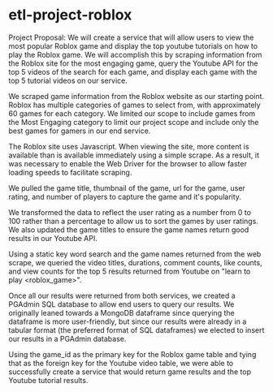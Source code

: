 # etl-project-roblox

Project Proposal: We will create a service that will allow users to view the most popular Roblox game and display the top youtube tutorials on how to play the Roblox game. We will accomplish this by scraping information from the Roblox site for the most engaging game, query the Youtube API for the top 5 videos of the search for each game, and display each game with the top 5 tutorial videos on our service.

We scraped game information from the Roblox website as our starting point. Roblox has multiple categories of games to select from, with approximately 60 games for each category. We limited our scope to include games from the Most Engaging category to limit our project scope and include only the best games for gamers in our end service.

The Roblox site uses Javascript.  When viewing the site, more content is available than is available immediately using a simple scrape.  As a result, it was necessary to enable the Web Driver for the browser to allow faster loading speeds to facilitate scraping.

We pulled the game title, thumbnail of the game, url for the game, user rating, and number of players to capture the game and it's popularity.

We transformed the data to reflect the user rating as a number from 0 to 100 rather than a percentage to allow us to sort the games by user ratings. We also updated the game titles to ensure the game names return good results in our Youtube API.

Using a static key word search and the game names returned from the web scrape, we queried the video titles, durations, comment counts, like counts, and view counts for the top 5 results returned from Youtube on "learn to play <roblox_game>".

Once all our results were returned from both services, we created a PGAdmin SQL database to allow end users to query our results. We originally leaned towards a MongoDB dataframe since querying the dataframe is more user-friendly, but since our results were already in a tabular format (the preferred format of SQL dataframes) we elected to insert our results in a PGAdmin database.

Using the game_id as the primary key for the Roblox game table and tying that as the foreign key for the Youtube video table, we were able to successfully create a service that would return game results and the top Youtube tutorial results.